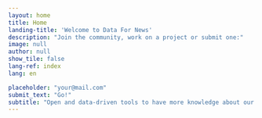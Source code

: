 ```yaml
---
layout: home
title: Home
landing-title: 'Welcome to Data For News'
description: "Join the community, work on a project or submit one:"
image: null
author: null
show_tile: false
lang-ref: index
lang: en

placeholder: "your@mail.com"
submit_text: "Go!"
subtitle: "Open and data-driven tools to have more knowledge about our news and explore the media"
---
```

